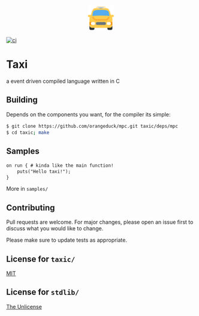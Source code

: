 <p align="center">
  <img width="69" height="69" src="https://github.com/PacketSender642/taxi-lang/blob/main/resources/oncoming-taxi_1f696.png?raw=true">
</p>

[![ci](https://github.com/PacketSender642/taxi-lang/workflows/ci/badge.svg)](https://github.com/PacketSender642/taxi-lang/workflows/ci/badge.svg)


# Taxi

a event driven compiled language written in C

## Building

Depends on the components you want, for the compiler its simple:
```bash
$ git clone https://github.com/orangeduck/mpc.git taxic/deps/mpc
$ cd taxic; make
```

## Samples

```taxi
on run { # kinda like the main function!
    puts("Hello taxi!");
}
```
More in `samples/`

## Contributing
Pull requests are welcome. For major changes, please open an issue first to discuss what you would like to change.

Please make sure to update tests as appropriate.

## License for `taxic/`
[MIT](https://choosealicense.com/licenses/mit/)

## License for `stdlib/`
[The Unlicense](https://choosealicense.com/licenses/unlicense/)
